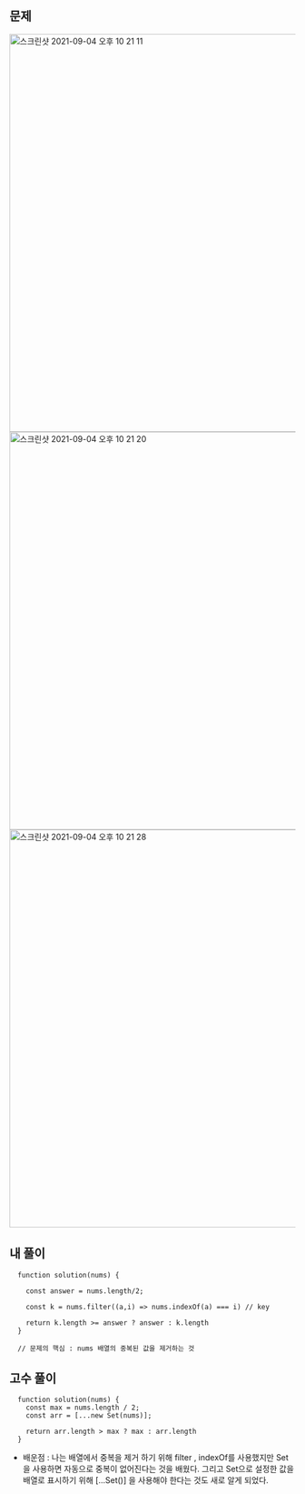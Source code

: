 <h2>문제</h2>

<img width="700" alt="스크린샷 2021-09-04 오후 10 21 11" src="https://user-images.githubusercontent.com/87749134/132095872-3e67acc7-6e81-42f6-b80e-5d0ef3c84d45.png">
<img width="700" alt="스크린샷 2021-09-04 오후 10 21 20" src="https://user-images.githubusercontent.com/87749134/132095878-9b3c6cd7-2ea5-4f87-bb94-1422b26a7b7c.png">
<img width="700" alt="스크린샷 2021-09-04 오후 10 21 28" src="https://user-images.githubusercontent.com/87749134/132095881-41995c0c-c7a1-4bd7-a3f6-22dee60cc31d.png">



<h2>내 풀이</h2>

```
  function solution(nums) {

    const answer = nums.length/2;

    const k = nums.filter((a,i) => nums.indexOf(a) === i) // key

    return k.length >= answer ? answer : k.length
  }

  // 문제의 핵심 : nums 배열의 중복된 값을 제거하는 것
```



<h2>고수 풀이</h2>

```
  function solution(nums) {
    const max = nums.length / 2;
    const arr = [...new Set(nums)];

    return arr.length > max ? max : arr.length
  }
```



- 배운점 : 나는 배열에서 중복을 제거 하기 위해 filter , indexOf를 사용했지만 Set을 사용하면 자동으로 중복이 없어진다는 것을 배웠다. 그리고 Set으로 설정한 값을 배열로 표시하기 위해 [...Set()] 을 사용해야 한다는 것도 새로 알게 되었다.
